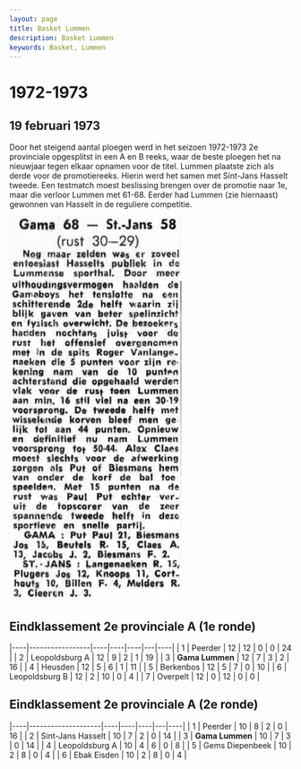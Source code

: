 ```yaml
---
layout: page
title: Basket Lummen
description: Basket Lummen
keywords: Basket, Lummen
---
```


# 1972-1973

## 19 februari 1973

Door het steigend aantal ploegen werd in het seizoen 1972-1973 2e provinciale opgesplitst in een A en B reeks, waar de beste ploegen het na nieuwjaar tegen elkaar opnamen voor de titel.
Lummen plaatste zich als derde voor de promotiereeks. Hierin werd het samen met Sint-Jans Hasselt tweede. Een testmatch moest beslissing brengen over de promotie naar 1e, maar die verloor Lummen met 61-68. Eerder had Lummen (zie hiernaast) gewonnen van Hasselt in de reguliere competitie.

![19730219](/club/geschiedenis/1972-1973/19730219.gif)

## Eindklassement 2e provinciale A (1e ronde)

|----|-----------------|----|----|----|---|----|
| 1  | Peerder         | 12 | 12 | 0  | 0 | 24 |
| 2  | Leopoldsburg A  | 12 | 9  | 2  | 1 | 19 |
| 3  | **Gama Lummen** | 12 | 7  | 3  | 2 | 16 |
| 4  | Heusden         | 12 | 5  | 6  | 1 | 11 |
| 5  | Berkenbos       | 12 | 5  | 7  | 0 | 10 |
| 6  | Leopoldsburg B  | 12 | 2  | 10 | 0 | 4  |
| 7  | Overpelt        | 12 | 0  | 12 | 0 | 0  |

## Eindklassement 2e provinciale A (2e ronde)

|----|--------------------|----|----|----|---|----|
| 1  | Peerder            | 10 | 8  | 2  | 0 | 16 |
| 2  | Sint-Jans Hasselt  | 10 | 7  | 2  | 0 | 14 |
| 3  | **Gama Lummen**    | 10 | 7  | 3  | 0 | 14 |
| 4  | Leopoldsburg A     | 10 | 4  | 6  | 0 | 8  |
| 5  | Gems Diepenbeek    | 10 | 2  | 8  | 0 | 4  |
| 6  | Ebak Eisden        | 10 | 2  | 8  | 0 | 4  |